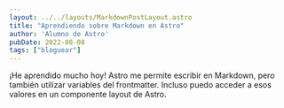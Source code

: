 ```yaml
---
layout: ../../layouts/MarkdownPostLayout.astro
title: "Aprendiendo sobre Markdown en Astro"
author: 'Alumno de Astro'
pubDate: 2022-08-08
tags: ["bloguear"]
---
```

¡He aprendido mucho hoy! Astro me permite escribir en Markdown, pero también utilizar variables del frontmatter. Incluso puedo acceder a esos valores en un componente layout de Astro.